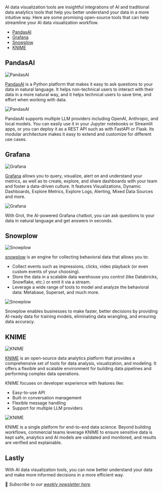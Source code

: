 AI data visualization tools are insightful integrations of AI and traditional data analytics tools that help you better understand your data in a more intuitive way. Here are some promising open-source tools that can help streamline your AI data visualization workflow.

-   [PandasAI](#pandas-ai)
-   [Grafana](#grafana)
-   [Snowplow](#snowplow)
-   [KNIME](#knime)

## PandasAI

![PandasAI](/assets/blog/ai-data-visualization/pandas-ai-star.webp)

[PandasAI](https://github.com/sinaptik-ai/pandas-ai) is a Python platform that makes it easy to ask questions to your data in natural language. It helps non-technical users to interact with their data in a more natural way, and it helps technical users to save time, and effort when working with data.

![PandasAI](/assets/blog/ai-data-visualization/pandas-ai.webp)

PandasAI supports multiple LLM providers including OpenAI, Anthropic, and local models. You can easily use it in your Jupyter notebooks or Streamlit apps, or you can deploy it as a REST API such as with FastAPI or Flask. Its modular architecture makes it easy to extend and customize for different use cases.

## Grafana

![Grafana](/assets/blog/ai-data-visualization/grafana-star.webp)

[Grafana](https://github.com/grafana/grafana) allows you to query, visualize, alert on and understand your metrics, as well as to create, explore, and share dashboards with your team and foster a data-driven culture. It features Visualizations, Dynamic Dashboards, Explore Metrics, Explore Logs, Alerting, Mixed Data Sources and more.

![Grafana](/assets/blog/ai-data-visualization/grafana.webp)

With Grot, the AI-powered Grafana chatbot, you can ask questions to your data in natural language and get answers in seconds.

## Snowplow

![Snowplow](/assets/blog/ai-data-visualization/snowplow-star.webp)

[snowplow](https://github.com/snowplow/snowplow) is an engine for collecting behavioral data that allows you to:

-   Collect events such as impressions, clicks, video playback (or even custom events of your choosing).
-   Store the data in a scalable data warehouse you control (like Databricks, Snowflake, etc.) or emit it via a stream.
-   Leverage a wide range of tools to model and analyze the behavioral data: Metabase, Superset, and much more.

![Snowplow](/assets/blog/ai-data-visualization/snowplow.webp)

Snowplow enables businesses to make faster, better decisions by providing AI-ready data for training models, eliminating data wrangling, and ensuring data accuracy.

## KNIME

![KNIME](/assets/blog/ai-data-visualization/knime-star.webp)

[KNIME](https://github.com/knime/knime) is an open-source data analytics platform that provides a comprehensive set of tools for data analysis, visualization, and modeling. It offers a flexible and scalable environment for building data pipelines and performing complex data operations.

KNIME focuses on developer experience with features like:
- Easy-to-use API
- Built-in conversation management
- Flexible message handling
- Support for multiple LLM providers

![KNIME](/assets/blog/ai-data-visualization/knime.webp)

KNIME is a single platform for end-to-end data science. Beyond building workflows, commercial teams leverage KNIME to ensure sensitive data is kept safe, analytics and AI models are validated and monitored, and results are verified and explainable.

## Lastly

With AI data visualization tools, you can now better understand your data and make more informed decisions in a more efficient way.

📧 _Subscribe to our [weekly newsletter here](https://star-history.beehiiv.com/subscribe)._

